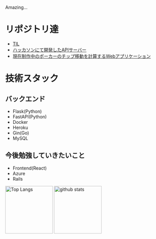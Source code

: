 Amazing...

# リポジトリ達

- [TIL](https://github.com/Techondorius/Today_I_learned)
- [ハッカソンにて開発したAPIサーバー](https://github.com/Techondorius/team22_server)
- [現在制作中のポーカーのチップ移動を計算するWebアプリケーション](https://github.com/tokyo-azisai-paradice/poker-mahjong-calculator)

# 技術スタック
## バックエンド
- Flask(Python)
- FastAPI(Python)
- Docker
- Heroku
- Gin(Go)
- MySQL

## 今後勉強していきたいこと
- Frontend(React)
- Azure
- Rails


<p align="left">
  <img alt="Top Langs" height="150px" src="https://github-readme-stats.vercel.app/api/top-langs/?username=Techondorius&layout=compact&show_icons=true&theme=onedark" />
  <img alt="github stats" height="150px" src="https://github-readme-stats.vercel.app/api?username=Techondorius&theme=onedark&show_icons=ture" />
</p>
